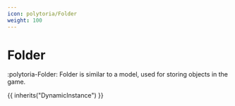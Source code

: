 ```yaml
---
icon: polytoria/Folder
weight: 100
---
```


# Folder

:polytoria-Folder: Folder is similar to a model, used for storing objects in the game.

{{ inherits("DynamicInstance") }}
